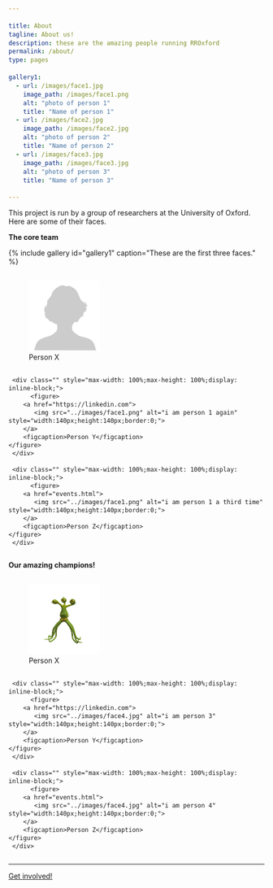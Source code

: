 ```yaml
---

title: About
tagline: About us!
description: these are the amazing people running RROxford
permalink: /about/
type: pages

gallery1:
  - url: /images/face1.jpg
    image_path: /images/face1.png
    alt: "photo of person 1"
    title: "Name of person 1"
  - url: /images/face2.jpg
    image_path: /images/face2.jpg
    alt: "photo of person 2"
    title: "Name of person 2"
  - url: /images/face3.jpg
    image_path: /images/face3.jpg
    alt: "photo of person 3"
    title: "Name of person 3"

---
```





This project is run by a group of researchers at the University of Oxford. Here are some of their faces.

**The core team**


{% include gallery id="gallery1" caption="These are the first three faces." %}




<div id="banner" style="overflow: hidden;justify-content:space-around;">
     <div class="" style="max-width: 100%;max-height: 100%;display: inline-block;">
     	  <figure>
		<a href="events.html">
		   <img src="../images/face1.png" alt="i am person 1" style="width:140px;height:140px;border:0;">
		</a>
		<figcaption>Person X</figcaption>
	</figure>
     </div>

     <div class="" style="max-width: 100%;max-height: 100%;display: inline-block;">
     	  <figure>
		<a href="https://linkedin.com">
		   <img src="../images/face1.png" alt="i am person 1 again" style="width:140px;height:140px;border:0;">
		</a>
		<figcaption>Person Y</figcaption>
	</figure>
     </div>

     <div class="" style="max-width: 100%;max-height: 100%;display: inline-block;">
     	  <figure>
		<a href="events.html">
		   <img src="../images/face1.png" alt="i am person 1 a third time" style="width:140px;height:140px;border:0;">
		</a>
		<figcaption>Person Z</figcaption>
	</figure>
     </div>
</div>


**Our amazing champions!**

<div id="banner" style="overflow: hidden;justify-content:space-around;">
     <div class="" style="max-width: 100%;max-height: 100%;display: inline-block;">
     	  <figure>
		<a href="events.html">
		   <img src="../images/face4.jpg" alt="i am person 2" style="width:140px;height:140px;border:0;">
		</a>
		<figcaption>Person X</figcaption>
	</figure>
     </div>

     <div class="" style="max-width: 100%;max-height: 100%;display: inline-block;">
     	  <figure>
		<a href="https://linkedin.com">
		   <img src="../images/face4.jpg" alt="i am person 3" style="width:140px;height:140px;border:0;">
		</a>
		<figcaption>Person Y</figcaption>
	</figure>
     </div>

     <div class="" style="max-width: 100%;max-height: 100%;display: inline-block;">
     	  <figure>
		<a href="events.html">
		   <img src="../images/face4.jpg" alt="i am person 4" style="width:140px;height:140px;border:0;">
		</a>
		<figcaption>Person Z</figcaption>
	</figure>
     </div>
</div>




---

[Get involved!](test_about.html)